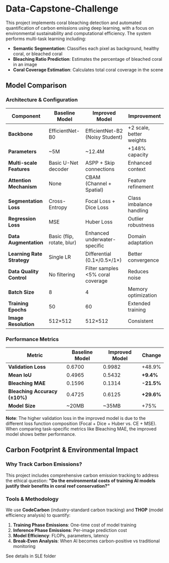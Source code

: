 # Data-Capstone-Challenge

This project implements coral bleaching detection and automated quantification of carbon emissions using deep learning, with a focus on environmental sustainability and computational efficiency. The system performs multi-task learning including:

- **Semantic Segmentation**: Classifies each pixel as background, healthy coral, or bleached coral
- **Bleaching Ratio Prediction**: Estimates the percentage of bleached coral in an image
- **Coral Coverage Estimation**: Calculates total coral coverage in the scene



## Model Comparison

### Architecture & Configuration

| **Component**              | **Baseline Model**         | **Improved Model**                | **Improvement**          |
| -------------------------- | -------------------------- | --------------------------------- | ------------------------ |
| **Backbone**               | EfficientNet-B0            | EfficientNet-B2 (Noisy Student)   | +2 scale, better weights |
| **Parameters**             | ~5M                        | ~12\.4M                           | +148% capacity           |
| **Multi-scale Features**   | Basic U-Net decoder        | ASPP + Skip connections           | Enhanced context         |
| **Attention Mechanism**    | None                       | CBAM (Channel + Spatial)          | Feature refinement       |
| **Segmentation Loss**      | Cross-Entropy              | Focal Loss + Dice Loss            | Class imbalance handling |
| **Regression Loss**        | MSE                        | Huber Loss                        | Outlier robustness       |
| **Data Augmentation**      | Basic (flip, rotate, blur) | Enhanced underwater-specific      | Domain adaptation        |
| **Learning Rate Strategy** | Single LR                  | Differential (0.1×/0.5×/1×)       | Better convergence       |
| **Data Quality Control**   | No filtering               | Filter samples <5% coral coverage | Reduces noise            |
| **Batch Size**             | 8                          | 4                                 | Memory optimization      |
| **Training Epochs**        | 50                         | 60                                | Extended training        |
| **Image Resolution**       | 512×512                    | 512×512                           | Consistent               |

### Performance Metrics

| **Metric**                    | **Baseline Model** | **Improved Model** | **Change** |
| ----------------------------- | ------------------ | ------------------ | ---------- |
| **Validation Loss**           | 0.6700             | 0.9982             | +48.9%     |
| **Mean IoU**                  | 0.4965             | 0.5432             | **+9.4%**  |
| **Bleaching MAE**             | 0.1596             | 0.1314             | **-21.5%** |
| **Bleaching Accuracy (±10%)** | 0.4725             | 0.6125             | **+29.6%** |
| **Model Size**                | ~20MB              | ~35MB              | +75%       |

**Note**: The higher validation loss in the improved model is due to the different loss function composition (Focal + Dice + Huber vs. CE + MSE). When comparing task-specific metrics like Bleaching MAE, the improved model shows better performance.



## Carbon Footprint & Environmental Impact

### Why Track Carbon Emissions?

This project includes comprehensive carbon emission tracking to address the ethical question: **"Do the environmental costs of training AI models justify their benefits in coral reef conservation?"**

### Tools & Methodology

We use **CodeCarbon** (industry-standard carbon tracking) and **THOP** (model efficiency analysis) to quantify:

1. **Training Phase Emissions**: One-time cost of model training
2. **Inference Phase Emissions**: Per-image prediction cost
3. **Model Efficiency**: FLOPs, parameters, latency
4. **Break-Even Analysis**: When AI becomes carbon-positive vs traditional monitoring

See details in SLE folder